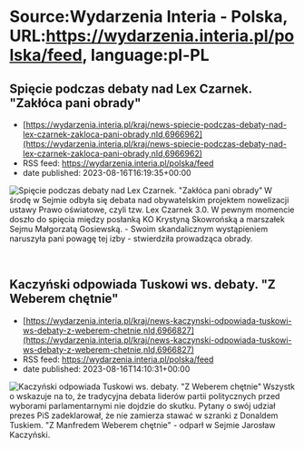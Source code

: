 # Source:Wydarzenia Interia - Polska, URL:https://wydarzenia.interia.pl/polska/feed, language:pl-PL

## Spięcie podczas debaty nad Lex Czarnek. "Zakłóca pani obrady"
 - [https://wydarzenia.interia.pl/kraj/news-spiecie-podczas-debaty-nad-lex-czarnek-zakloca-pani-obrady,nId,6966962](https://wydarzenia.interia.pl/kraj/news-spiecie-podczas-debaty-nad-lex-czarnek-zakloca-pani-obrady,nId,6966962)
 - RSS feed: https://wydarzenia.interia.pl/polska/feed
 - date published: 2023-08-16T16:19:35+00:00

<p><a href="https://wydarzenia.interia.pl/kraj/news-spiecie-podczas-debaty-nad-lex-czarnek-zakloca-pani-obrady,nId,6966962"><img align="left" alt="Spięcie podczas debaty nad Lex Czarnek. &quot;Zakłóca pani obrady&quot;" src="https://i.iplsc.com/spiecie-podczas-debaty-nad-lex-czarnek-zakloca-pani-obrady/000HJLUK0S321WK2-C321.jpg" /></a>W środę w Sejmie odbyła się debata nad obywatelskim projektem nowelizacji ustawy Prawo oświatowe, czyli tzw. Lex Czarnek 3.0. W pewnym momencie doszło do spięcia między posłanką KO Krystyną Skowrońską a marszałek Sejmu Małgorzatą Gosiewską. - Swoim skandalicznym wystąpieniem naruszyła pani powagę tej izby - stwierdziła prowadząca obrady.</p><br clear="all" />

## Kaczyński odpowiada Tuskowi ws. debaty. "Z Weberem chętnie"
 - [https://wydarzenia.interia.pl/kraj/news-kaczynski-odpowiada-tuskowi-ws-debaty-z-weberem-chetnie,nId,6966827](https://wydarzenia.interia.pl/kraj/news-kaczynski-odpowiada-tuskowi-ws-debaty-z-weberem-chetnie,nId,6966827)
 - RSS feed: https://wydarzenia.interia.pl/polska/feed
 - date published: 2023-08-16T14:10:31+00:00

<p><a href="https://wydarzenia.interia.pl/kraj/news-kaczynski-odpowiada-tuskowi-ws-debaty-z-weberem-chetnie,nId,6966827"><img align="left" alt="Kaczyński odpowiada Tuskowi ws. debaty. &quot;Z Weberem chętnie&quot;" src="https://i.iplsc.com/kaczynski-odpowiada-tuskowi-ws-debaty-z-weberem-chetnie/000HJKJPK77IYAL5-C321.jpg" /></a>Wszystko wskazuje na to, że tradycyjna debata liderów partii politycznych przed wyborami parlamentarnymi nie dojdzie do skutku. Pytany o swój udział prezes PiS zadeklarował, że nie zamierza stawać w szranki z Donaldem Tuskiem. &quot;Z Manfredem Weberem chętnie&quot; - odparł w Sejmie Jarosław Kaczyński. </p><br clear="all" />

